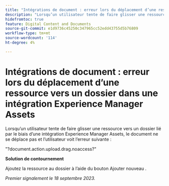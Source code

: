 ```yaml
---
title: "Intégrations de document : erreur lors du déplacement d’une ressource vers un dossier dans une intégration Experience Manager Assets"
description: "Lorsqu’un utilisateur tente de faire glisser une ressource vers un dossier lié par le biais d’une intégration Experience Manager Assets, le document ne se déplace pas et l’utilisateur voit l’erreur suivante."
hidefromtoc: true
feature: Digital Content and Documents
source-git-commit: e1d9736c45250c347965cc52edd43755d5b76809
workflow-type: tm+mt
source-wordcount: '114'
ht-degree: 4%

---
```



# Intégrations de document : erreur lors du déplacement d’une ressource vers un dossier dans une intégration Experience Manager Assets

Lorsqu’un utilisateur tente de faire glisser une ressource vers un dossier lié par le biais d’une intégration Experience Manager Assets, le document ne se déplace pas et l’utilisateur voit l’erreur suivante :

&quot;?document.action.upload.drag.noaccess?&quot;

**Solution de contournement**

Ajoutez la ressource au dossier à l’aide du bouton Ajouter nouveau .

_Premier signalement le 18 septembre 2023._
